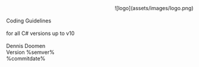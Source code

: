 <!--
NOTE: Requires Markdown Extra. See http://michelf.ca/projects/php-markdown/extra/
-->

<link href="style.css" type="text/css" rel="stylesheet"></link>

<div style="text-align:right" markdown="1">
![logo](assets/images/logo.png)
</div>
<br/>
<div class="title">
Coding Guidelines
</div><br/>
<div class="subTitle">
for all C# versions up to v10
</div>
<br/>
<div class="author">
Dennis Doomen<br/>
Version %semver%<br/>
%commitdate%
</div>